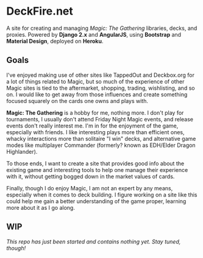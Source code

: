 # DeckFire.net
A site for creating and managing *Magic: The Gathering* libraries, decks, and proxies. Powered by **Django 2.x** and **AngularJS**, using **Bootstrap** and **Material Design**, deployed on **Heroku**.

## Goals
I've enjoyed making use of other sites like TappedOut and Deckbox.org for a lot of things related to Magic, but so much of the experience of other Magic sites is tied to the aftermarket, shopping, trading, wishlisting, and so on. I would like to get away from those influences and create something focused squarely on the cards one owns and plays with.

**Magic: The Gathering** is a hobby for me, nothing more. I don't play for tournaments, I usually don't attend Friday Night Magic events, and release events don't really interest me. I'm in for the enjoyment of the game, especially with friends. I like interesting plays more than efficient ones, whacky interactions more than solitaire "I win" decks, and alternative game modes like multiplayer Commander (formerly? known as EDH/Elder Dragon Highlander).

To those ends, I want to create a site that provides good info about the existing game and interesting tools to help one manage their experience with it, without getting bogged down in the market values of cards.

Finally, though I do enjoy Magic, I am not an expert by any means, especially when it comes to deck building. I figure working on a site like this could help me gain a better understanding of the game proper, learning more about it as I go along.

## WIP
*This repo has just been started and contains nothing yet. Stay tuned, though!*
